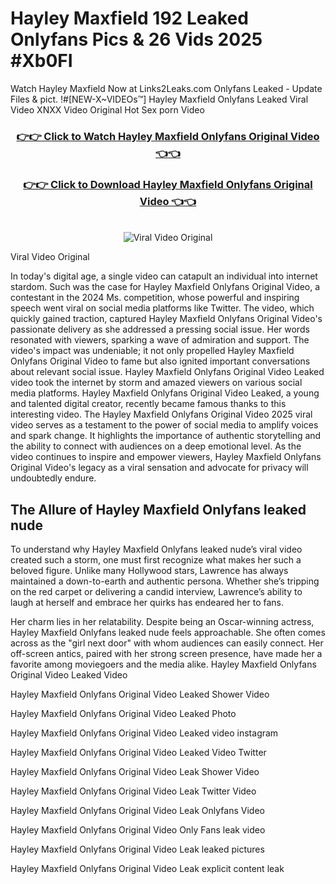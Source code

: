 # Hayley Maxfield 192 Leaked Onlyfans Pics & 26 Vids 2025 #Xb0FI

Watch Hayley Maxfield Now at Links2Leaks.com Onlyfans Leaked - Update Files & pict. !#[NEW-X~VIDEOs™] Hayley Maxfield Onlyfans Leaked Viral Video XNXX Video Original Hot Sex porn Video
<br>
<div align="center">
<h3><a href="https://links2leaks.com/hayleymaxfield" rel="nofollow">👉👉 Click to Watch Hayley Maxfield Onlyfans Original Video 👈👈</a></h3>
<h3><a href="https://links2leaks.com/hayleymaxfield" rel="nofollow">👉👉 Click to Download Hayley Maxfield Onlyfans Original Video 👈👈</a></h3>
<br>
<a href="https://links2leaks.com/hayleymaxfield" rel="nofollow"><img src="https://i.ibb.co/Gkj2r4b/banner.png" alt="Viral Video Original" style="max-width: 100%; display: inline-block;" data-target="animated-image.originalImage"></a>
</div>

Viral Video Original

In today's digital age, a single video can catapult an individual into internet stardom. Such was the case for Hayley Maxfield Onlyfans Original Video, a contestant in the 2024 Ms. competition, whose powerful and inspiring speech went viral on social media platforms like Twitter.
The video, which quickly gained traction, captured Hayley Maxfield Onlyfans Original Video's passionate delivery as she addressed a pressing social issue. Her words resonated with viewers, sparking a wave of admiration and support. The video's impact was undeniable; it not only propelled Hayley Maxfield Onlyfans Original Video to fame but also ignited important conversations about relevant social issue.
Hayley Maxfield Onlyfans Original Video Leaked video took the internet by storm and amazed viewers on various social media platforms. Hayley Maxfield Onlyfans Original Video Leaked, a young and talented digital creator, recently became famous thanks to this interesting video.
The Hayley Maxfield Onlyfans Original Video 2025 viral video serves as a testament to the power of social media to amplify voices and spark change. It highlights the importance of authentic storytelling and the ability to connect with audiences on a deep emotional level. As the video continues to inspire and empower viewers, Hayley Maxfield Onlyfans Original Video's legacy as a viral sensation and advocate for privacy will undoubtedly endure.

<h2>The Allure of Hayley Maxfield Onlyfans leaked nude</h2>


To understand why Hayley Maxfield Onlyfans leaked nude’s viral video created such a storm, one must first recognize what makes her such a beloved figure. Unlike many Hollywood stars, Lawrence has always maintained a down-to-earth and authentic persona. Whether she’s tripping on the red carpet or delivering a candid interview, Lawrence’s ability to laugh at herself and embrace her quirks has endeared her to fans.

Her charm lies in her relatability. Despite being an Oscar-winning actress, Hayley Maxfield Onlyfans leaked nude feels approachable. She often comes across as the "girl next door" with whom audiences can easily connect. Her off-screen antics, paired with her strong screen presence, have made her a favorite among moviegoers and the media alike.
Hayley Maxfield Onlyfans Original Video Leaked Video

Hayley Maxfield Onlyfans Original Video Leaked Shower Video

Hayley Maxfield Onlyfans Original Video Leaked Photo

Hayley Maxfield Onlyfans Original Video Leaked video instagram

Hayley Maxfield Onlyfans Original Video Leaked Video Twitter

Hayley Maxfield Onlyfans Original Video Leak Shower Video

Hayley Maxfield Onlyfans Original Video Leak Twitter Video

Hayley Maxfield Onlyfans Original Video Leak Onlyfans Video

Hayley Maxfield Onlyfans Original Video Only Fans leak video

Hayley Maxfield Onlyfans Original Video Leak leaked pictures

Hayley Maxfield Onlyfans Original Video Leak explicit content leak